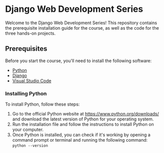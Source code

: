 # Django Web Development Series

Welcome to the Django Web Development Series! This repository contains the prerequisite installation guide for the course, as well as the code for the three hands-on projects.

## Prerequisites

Before you start the course, you'll need to install the following software:

- [Python](https://www.python.org/downloads/)
- [Django](https://www.djangoproject.com/download/)
- [Visual Studio Code](https://code.visualstudio.com/)

### Installing Python

To install Python, follow these steps:

1. Go to the official Python website at https://www.python.org/downloads/ and download the latest version of Python for your operating system.
2. Run the installation file and follow the instructions to install Python on your computer.
3. Once Python is installed, you can check if it's working by opening a command prompt or terminal and running the following command:
```python --version```
